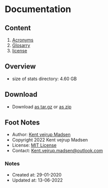 # Documentation
## Content
1. [Acronyms](acronyms.md)
2. [Glosarry](glosarry.md)
3. [license](license.md)


## Overview
* size of stats directory: 4.60 GB


## Download
* Download [as tar.gz](https://1drv.ms/u/s!AnVSo6qhoQp5j44rG0V-dvyoxs3r_w) or [as zip](https://1drv.ms/u/s!AnVSo6qhoQp5j49a5woqf6x41OHMYg?e=SgTFxC)


## Foot Notes
* Author: [Kent vejrup Madsen](https://github.com/kentVejrupMadsen/)
* Copyright 2022 Kent vejrup Madsen
* License: [MIT License](license.md)
* Contact: Kent.vejrup.madsen@outlook.com


### Notes
* Created at: 29-01-2020
* Updated at: 13-06-2022
